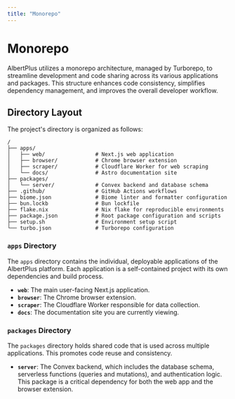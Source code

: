 ```yaml
---
title: "Monorepo"
---
```


# Monorepo

AlbertPlus utilizes a monorepo architecture, managed by Turborepo, to streamline development and code sharing across its various applications and packages. This structure enhances code consistency, simplifies dependency management, and improves the overall developer workflow.

## Directory Layout

The project's directory is organized as follows:

```
/
├── apps/
│   ├── web/                # Next.js web application
│   ├── browser/            # Chrome browser extension
│   ├── scraper/            # Cloudflare Worker for web scraping
│   └── docs/               # Astro documentation site
├── packages/
│   └── server/             # Convex backend and database schema
├── .github/                # GitHub Actions workflows
├── biome.json              # Biome linter and formatter configuration
├── bun.lockb               # Bun lockfile
├── flake.nix               # Nix flake for reproducible environments
├── package.json            # Root package configuration and scripts
├── setup.sh                # Environment setup script
└── turbo.json              # Turborepo configuration
```

### `apps` Directory

The `apps` directory contains the individual, deployable applications of the AlbertPlus platform. Each application is a self-contained project with its own dependencies and build process.

- **`web`**: The main user-facing Next.js application.
- **`browser`**: The Chrome browser extension.
- **`scraper`**: The Cloudflare Worker responsible for data collection.
- **`docs`**: The documentation site you are currently viewing.

### `packages` Directory

The `packages` directory holds shared code that is used across multiple applications. This promotes code reuse and consistency.

- **`server`**: The Convex backend, which includes the database schema, serverless functions (queries and mutations), and authentication logic. This package is a critical dependency for both the web app and the browser extension.
